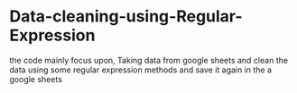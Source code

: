 # Data-cleaning-using-Regular-Expression

the code mainly focus upon, Taking data from google sheets and clean the data using some regular expression methods and save it again in the a google sheets
